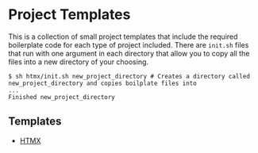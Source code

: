 # Project Templates

This is a collection of small project templates that include the required boilerplate code for each type of project included.
There are `init.sh` files that run with one argument in each directory that allow you to copy all the files into a new directory of your choosing.

    $ sh htmx/init.sh new_project_directory # Creates a directory called new_project_directory and copies boilplate files into
    ...
    Finished new_project_directory

## Templates

-   [HTMX](./htmx/README.md)
